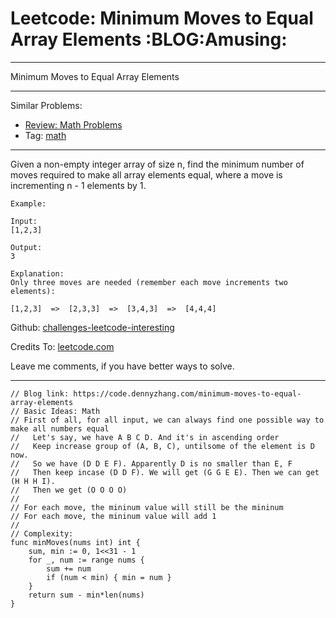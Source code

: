 # Leetcode: Minimum Moves to Equal Array Elements     :BLOG:Amusing:


---

Minimum Moves to Equal Array Elements  

---

Similar Problems:  

-   [Review: Math Problems](https://code.dennyzhang.com/review-math)
-   Tag: [math](https://code.dennyzhang.com/tag/math)

---

Given a non-empty integer array of size n, find the minimum number of moves required to make all array elements equal, where a move is incrementing n - 1 elements by 1.  

    Example:
    
    Input:
    [1,2,3]
    
    Output:
    3
    
    Explanation:
    Only three moves are needed (remember each move increments two elements):
    
    [1,2,3]  =>  [2,3,3]  =>  [3,4,3]  =>  [4,4,4]

Github: [challenges-leetcode-interesting](https://github.com/DennyZhang/challenges-leetcode-interesting/tree/master/minimum-moves-to-equal-array-elements)  

Credits To: [leetcode.com](https://leetcode.com/problems/minimum-moves-to-equal-array-elements/description/)  

Leave me comments, if you have better ways to solve.  

---

    // Blog link: https://code.dennyzhang.com/minimum-moves-to-equal-array-elements
    // Basic Ideas: Math
    // First of all, for all input, we can always find one possible way to make all numbers equal
    //   Let's say, we have A B C D. And it's in ascending order
    //   Keep increase group of (A, B, C), untilsome of the element is D now.
    //   So we have (D D E F). Apparently D is no smaller than E, F
    //   Then keep incase (D D F). We will get (G G E E). Then we can get (H H H I).
    //   Then we get (O O O O)
    //
    // For each move, the mininum value will still be the mininum
    // For each move, the mininum value will add 1
    //
    // Complexity:
    func minMoves(nums int) int {
        sum, min := 0, 1<<31 - 1
        for _, num := range nums {
            sum += num
            if (num < min) { min = num }
        }
        return sum - min*len(nums)
    }